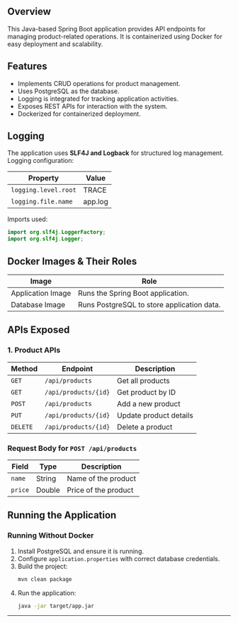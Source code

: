 ## Overview
This Java-based Spring Boot application provides API endpoints for managing product-related operations. It is containerized using Docker for easy deployment and scalability.

## Features
- Implements CRUD operations for product management.
- Uses PostgreSQL as the database.
- Logging is integrated for tracking application activities.
- Exposes REST APIs for interaction with the system.
- Dockerized for containerized deployment.

## Logging
The application uses **SLF4J and Logback** for structured log management. Logging configuration:

| Property | Value |
|----------|-------|
| `logging.level.root` | TRACE |
| `logging.file.name` | app.log |

Imports used:
```java
import org.slf4j.LoggerFactory;
import org.slf4j.Logger;
```

## Docker Images & Their Roles
| Image | Role |
|-------|------|
| Application Image | Runs the Spring Boot application. |
| Database Image | Runs PostgreSQL to store application data. |


## APIs Exposed
### 1. **Product APIs**
| Method | Endpoint | Description |
|--------|---------|-------------|
| `GET` | `/api/products` | Get all products |
| `GET` | `/api/products/{id}` | Get product by ID |
| `POST` | `/api/products` | Add a new product |
| `PUT` | `/api/products/{id}` | Update product details |
| `DELETE` | `/api/products/{id}` | Delete a product |

### Request Body for `POST /api/products`
| Field | Type | Description |
|--------|------|-------------|
| `name` | String | Name of the product |
| `price` | Double | Price of the product |

## Running the Application

### Running Without Docker
1. Install PostgreSQL and ensure it is running.
2. Configure `application.properties` with correct database credentials.
3. Build the project:
   ```sh
   mvn clean package
   ```
4. Run the application:
   ```sh
   java -jar target/app.jar
   ```

---


